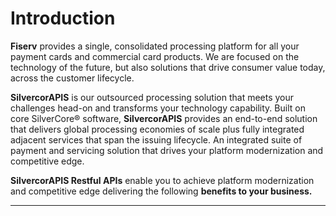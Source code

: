 

# Introduction

**Fiserv** provides a single, consolidated processing platform for all your payment cards and commercial card products. We are focused on the technology of the future, but also solutions that drive consumer value today, across the customer lifecycle.

**SilvercorAPIS** is our outsourced processing solution that meets your challenges head-on and transforms your technology capability. Built on core SilverCore® software, **SilvercorAPIS** provides an end-to-end solution that delivers global processing economies of scale plus fully integrated adjacent services that span the issuing lifecycle. An integrated suite of payment and servicing solution that drives your platform modernization and competitive edge.

**SilvercorAPIS Restful APIs** enable you to achieve platform modernization and competitive edge delivering the following **benefits to your business.**

---

<!-- type: row -->

<!-- type: card
title: Accelerating Your Time to Market
description: Extensive parameterization and service-based architecture with API enabled and a fully integrated suite of solutions for managing credit, debit, loans and payments ensures quicker application development and integration, rapid roll-out of new products and services.
-->

<!-- type: card
title: Helping You Ride the Latest Wave of Innovation
description: Platform architecture built around technology simplification and leveraging open APIs, reducing the cost of change and meeting your need for ongoing innovation to differentiate your product set – now and forward into the future.
-->

<!-- type: card
title: Enables Rapid Speed of Change / Speed to Market
description: FirstVision™ oriented architecture with open APIs enables service consumption rather than change management.
-->

<!-- type: row-end -->
